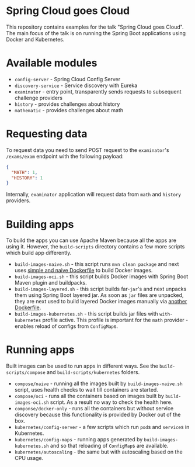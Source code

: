 Spring Cloud goes Cloud
=

This repository contains examples for the talk "Spring Cloud goes Cloud". The main focus
of the talk is on running the Spring Boot applications using Docker and Kubernetes. 

Available modules
==

* `config-server` - Spring Cloud Config Server
* `discovery-service` - Service discovery with Eureka
* `examinator` - entry point, transparently sends requests to subsequent challenge providers
* `history` - provides challenges about history
* `mathematic` - provides challenges about math

Requesting data
==

To request data you need to send POST request to the `examinator`'s `/exams/exam` endpoint
with the following payload: 

```json
{
  "MATH": 1,
  "HISTORY": 1
}
```

Internally, `examinator` application will request data from `math` and `history` providers. 

Building apps
==

To build the apps you can use Apache Maven because all the apps are using it. However, 
the `build-scripts` directory contains a few more scripts which build app differently.

* `build-images-naive.sh` - this script runs `mvn clean package` and next uses [simple and naive 
  Dockerfile](https://github.com/aabarmin/epam-spring-cloud-kubernetes-2021/blob/master/build-scripts/docker/basic/Dockerfile) to build Docker images. 
* `build-images-oci.sh` - this script builds Docker images with Spring Boot Maven plugin and 
  buildpacks. 
* `build-images-layered.sh` - this script builds far-`jar`'s and next unpacks them using Spring 
  Boot layered jar. As soon as `jar` files are unpacked, they are next used to build layered 
  Docker images manually via [another Dockerfile](https://github.com/aabarmin/epam-spring-cloud-kubernetes-2021/blob/master/build-scripts/docker/layered/Dockerfile).
* `build-images-kubernetes.sh` - this script builds jar files with `with-kubernetes` profile 
  active. This profile is important for the `math` provider - enables reload of configs from 
  `ConfigMap`s. 

Running apps
==

Built images can be used to run apps in different ways. See the `build-scripts/compose` and 
`build-scripts/kubernetes` folders. 

* `compose/naive` - running all the images built by `build-images-naive.sh` script, uses health 
  checks to wait till containers are started. 
* `compose/oci` - runs all the containers based on images built by `build-images-oci.sh` script. 
  As a result no way to check the health here. 
* `componse/docker-only` - runs all the containers but without service discovery because this 
  functionality is provided by Docker out of the box. 
* `kubernetes/config-server` - a few scripts which run `pod`s and `service`s in Kubernetes. 
* `kubernetes/config-maps` - running apps generated by `build-images-kubernetes.sh` and so that 
  reloading of `ConfigMap`s are available. 
* `kubernetes/autoscaling` - the same but with autoscaling based on the CPU usage. 

